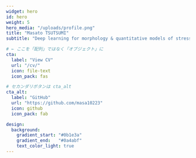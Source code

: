 ```yaml
---
widget: hero
id: hero
weight: 5
hero_media: "/uploads/profile.png"
title: "Masato TSUTSUMI"
subtitle: "Deep learning for morphology & quantitative models of stress"

# ← ここを「配列」ではなく「オブジェクト」に
cta:
  label: "View CV"
  url: "/cv/"
  icon: file-text
  icon_pack: fas

# セカンダリボタンは cta_alt
cta_alt:
  label: "GitHub"
  url: "https://github.com/masa10223"
  icon: github
  icon_pack: fab

design:
  background:
    gradient_start: "#0b1e3a"
    gradient_end:   "#0a4abf"
    text_color_light: true
---
```

